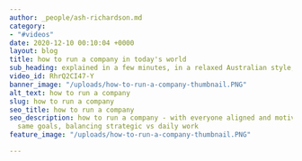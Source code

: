 ```yaml
---
author: _people/ash-richardson.md
category:
- "#videos"
date: 2020-12-10 00:10:04 +0000
layout: blog
title: how to run a company in today's world
sub_heading: explained in a few minutes, in a relaxed Australian style, enjoy!
video_id: RhrQ2CI47-Y
banner_image: "/uploads/how-to-run-a-company-thumbnail.PNG"
alt_text: how to run a company
slug: how to run a company
seo_title: how to run a company
seo_description: how to run a company - with everyone aligned and motivated to the
  same goals, balancing strategic vs daily work
feature_image: "/uploads/how-to-run-a-company-thumbnail.PNG"

---
```

